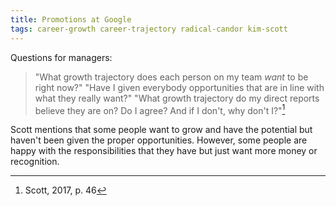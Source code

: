 ```yaml
---
title: Promotions at Google
tags: career-growth career-trajectory radical-candor kim-scott
---
```


Questions for managers:

> "What growth trajectory does each person on my team _want_ to be right now?"
> "Have I given everybody opportunities that are in line with what they really want?"
> "What growth trajectory do my direct reports believe they are on? Do I agree? And if I don't, why don't I?"[^questions]

Scott mentions that some people want to grow and have the potential but haven't been given the proper opportunities. However, some people are happy with the responsibilities that they have but just want more money or recognition.

[^questions]: Scott, 2017, p. 46
